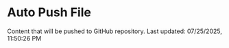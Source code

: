 # Auto Push File

Content that will be pushed to GitHub repository.
Last updated: 07/25/2025, 11:50:26 PM